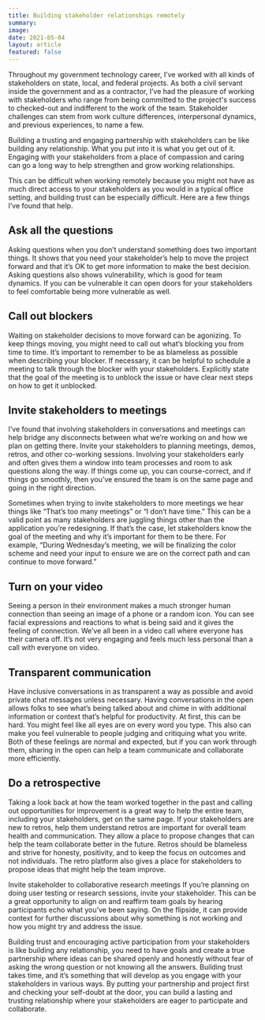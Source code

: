 ```yaml
---
title: Building stakeholder relationships remotely
summary: 
image: 
date: 2021-05-04
layout: article
featured: false
---
```


Throughout my government technology career, I’ve worked with all kinds of stakeholders on state, local, and federal projects. As both a civil servant inside the government and as a contractor, I’ve had the pleasure of working with stakeholders who range from being committed to the project's success to checked-out and indifferent to the work of the team. Stakeholder challenges can stem from work culture differences, interpersonal dynamics, and previous experiences, to name a few.

Building a trusting and engaging partnership with stakeholders can be like building any relationship. What you put into it is what you get out of it. Engaging with your stakeholders from a place of compassion and caring can go a long way to help strengthen and grow working relationships.

This can be difficult when working remotely because you might not have as much direct access to your stakeholders as you would in a typical office setting, and building trust can be especially difficult. Here are a few things I’ve found that help.

## Ask all the questions

Asking questions when you don’t understand something does two important things. It shows that you need your stakeholder’s help to move the project forward and that it’s OK to get more information to make the best decision. Asking questions also shows vulnerability, which is good for team dynamics. If you can be vulnerable it can open doors for your stakeholders to feel comfortable being more vulnerable as well.

## Call out blockers

Waiting on stakeholder decisions to move forward can be agonizing. To keep things moving, you might need to call out what’s blocking you from time to time. It’s important to remember to be as blameless as possible when describing your blocker. If necessary, it can be helpful to schedule a meeting to talk through the blocker with your stakeholders. Explicitly state that the goal of the meeting is to unblock the issue or have clear next steps on how to get it unblocked.

## Invite stakeholders to meetings

I’ve found that involving stakeholders in conversations and meetings can help bridge any disconnects between what we’re working on and how we plan on getting there. Invite your stakeholders to planning meetings, demos, retros, and other co-working sessions. Involving your stakeholders early and often gives them a window into team processes and room to ask questions along the way. If things come up, you can course-correct, and if things go smoothly, then you’ve ensured the team is on the same page and going in the right direction.

Sometimes when trying to invite stakeholders to more meetings we hear things like “That’s too many meetings” or “I don’t have time.” This can be a valid point as many stakeholders are juggling things other than the application you’re redesigning. If that’s the case, let stakeholders know the goal of the meeting and why it’s important for them to be there. For example, “During Wednesday’s meeting, we will be finalizing the color scheme and need your input to ensure we are on the correct path and can continue to move forward.”

## Turn on your video

Seeing a person in their environment makes a much stronger human connection than seeing an image of a phone or a random icon. You can see facial expressions and reactions to what is being said and it gives the feeling of connection. We’ve all been in a video call where everyone has their camera off. It’s not very engaging and feels much less personal than a call with everyone on video.

## Transparent communication

Have inclusive conversations in as transparent a way as possible and avoid private chat messages unless necessary. Having conversations in the open allows folks to see what’s being talked about and chime in with additional information or context that’s helpful for productivity. At first, this can be hard. You might feel like all eyes are on every word you type. This also can make you feel vulnerable to people judging and critiquing what you write. Both of these feelings are normal and expected, but if you can work through them, sharing in the open can help a team communicate and collaborate more efficiently.

## Do a retrospective

Taking a look back at how the team worked together in the past and calling out opportunities for improvement is a great way to help the entire team, including your stakeholders, get on the same page. If your stakeholders are new to retros, help them understand retros are important for overall team health and communication. They allow a place to propose changes that can help the team collaborate better in the future. Retros should be blameless and strive for honesty, positivity, and to keep the focus on outcomes and not individuals. The retro platform also gives a place for stakeholders to propose ideas that might help the team improve.

Invite stakeholder to collaborative research meetings
If you’re planning on doing user testing or research sessions, invite your stakeholder. This can be a great opportunity to align on and reaffirm team goals by hearing participants echo what you’ve been saying. On the flipside, it can provide context for further discussions about why something is not working and how you might try and address the issue.

Building trust and encouraging active participation from your stakeholders is like building any relationship, you need to have goals and create a true partnership where ideas can be shared openly and honestly without fear of asking the wrong question or not knowing all the answers. Building trust takes time, and it’s something that will develop as you engage with your stakeholders in various ways. By putting your partnership and project first and checking your self-doubt at the door, you can build a lasting and trusting relationship where your stakeholders are eager to participate and collaborate.